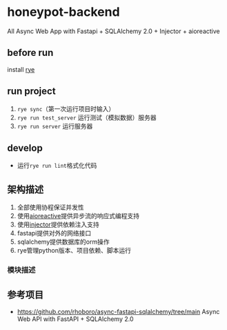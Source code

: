 # honeypot-backend

All Async Web App with Fastapi + SQLAlchemy 2.0 + Injector + aioreactive


## before run

install [rye](https://rye-up.com/guide/installation/)


## run project

1. `rye sync`（第一次运行项目时输入）
2. `rye run test_server` 运行测试（模拟数据）服务器
3. `rye run server` 运行服务器


## develop
- 运行`rye run lint`格式化代码


## 架构描述
1. 全部使用协程保证并发性
2. 使用[aioreactive](https://github.com/dbrattli/aioreactive)提供异步流的响应式编程支持
3. 使用[injector](https://github.com/python-injector/injector)提供依赖注入支持
4. fastapi提供对外的网络接口
5. sqlalchemy提供数据库的orm操作
6. rye管理python版本、项目依赖、脚本运行


### 模块描述



## 参考项目

- https://github.com/rhoboro/async-fastapi-sqlalchemy/tree/main Async Web API with FastAPI + SQLAlchemy 2.0